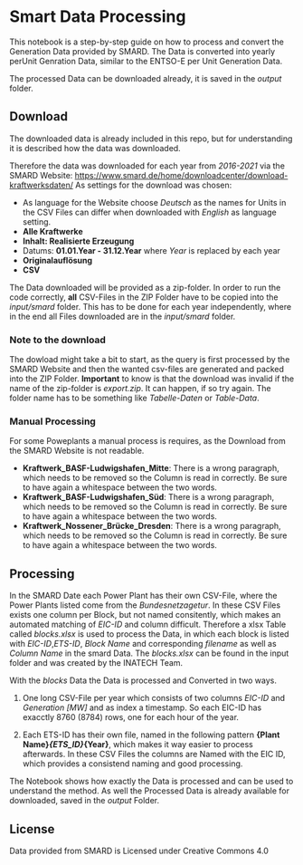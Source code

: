 # Smart Data Processing

This notebook is a step-by-step guide on how to process and convert the Generation Data provided by SMARD.
The Data is converted into yearly perUnit Genration Data, similar to the ENTSO-E per Unit Generation Data.

The processed Data can be downloaded already, it is saved in the _output_ folder. 

## Download
The downloaded data is already included in this repo, but for understanding it is described how the data was downloaded.

Therefore the data was downloaded for each year from _2016-2021_ via the SMARD Website:
https://www.smard.de/home/downloadcenter/download-kraftwerksdaten/
As settings for the download was chosen:
- As language for the Website choose _Deutsch_ as the names for Units in the CSV Files can differ when downloaded with _English_ as language setting.
- __Alle Kraftwerke__
- __Inhalt: Realisierte Erzeugung__
- Datums: __01.01.Year - 31.12.Year__ where _Year_ is replaced by each year 
- __Originalauflösung__
- __CSV__

The Data downloaded will be provided as a zip-folder. In order to run the code correctly, __all__ CSV-Files in the ZIP Folder have to be copied into the _input/smard_ folder. This has to be done for each year independently, where in the end all Files downloaded are in the _input/smard_ folder. 

### Note to the download
The dowload might take a bit to start, as the query is first processed by the SMARD Website and then the wanted csv-files are generated and packed into the ZIP Folder. __Important__ to know is that the download was invalid if the name of the zip-folder is _export.zip_. It can happen, if so try again. The folder name has to be something like _Tabelle-Daten_ or _Table-Data_.

### Manual Processing

For some Poweplants a manual process is requires, as the Download from the SMARD Website is not readable.
- __Kraftwerk_BASF-Ludwigshafen_Mitte__: There is a wrong paragraph, which needs to be removed so the Column is read in correctly. Be sure to have again a whitespace between the two words.
- __Kraftwerk_BASF-Ludwigshafen_Süd__: There is a wrong paragraph, which needs to be removed so the Column is read in correctly. Be sure to have again a whitespace between the two words.
- __Kraftwerk_Nossener_Brücke_Dresden__: There is a wrong paragraph, which needs to be removed so the Column is read in correctly. Be sure to have again a whitespace between the two words.


## Processing
In the SMARD Date each Power Plant has their own CSV-File, where the Power Plants listed come from the _Bundesnetzagetur_. In these CSV Files exists one column per Block, but not named consitently, which makes an automated matching of _EIC-ID_ and column difficult.
Therefore a xlsx Table called _blocks.xlsx_ is used to process the Data, in which each block is listed with _EIC-ID_,_ETS-ID_, _Block Name_ and corresponding _filename_ as well as _Column Name_ in the smard Data. The _blocks.xlsx_ can be found in the input folder and was created by the INATECH Team.

With the _blocks_ Data the Data is processed and Converted in two ways.

1. One long CSV-File per year which consists of two columns _EIC-ID_ and _Generation [MW]_ and as index a timestamp. So each EIC-ID has exacctly 8760 (8784) rows, one for each hour of the year.

1. Each ETS-ID has their own file, named in the following pattern __{Plant Name}_{ETS_ID}_{Year}__, which makes it way easier to process afterwards. In these CSV Files the columns are Named with the EIC ID, which provides a consistend naming and good processing.

The Notebook shows how exactly the Data is processed and can be used to understand the method. As well the Processed Data is already available for downloaded, saved in the _output_ Folder.

## License 
Data provided from SMARD is Licensed under Creative Commons 4.0
